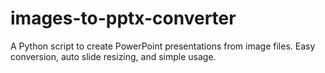 # images-to-pptx-converter
A Python script to create PowerPoint presentations from image files. Easy conversion, auto slide resizing, and simple usage.
